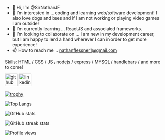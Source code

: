 - 👋 Hi, I’m @SirNathanJF
- 👀 I’m interested in ... coding and learning web/software development! I also love dogs and bees and if I am not working or playing video games I am outside!
- 🌱 I’m currently learning ...  ReactJS and associated frameworks. 
- 💞️ I’m looking to collaborate on ... I am new in my development career, but I am happy to lend a hand wherever I can in order to get more experience!
- 📫 How to reach me ... nathanflessner1@gmail.com

Skills: HTML / CSS / JS / nodejs / express / MYSQL / handlebars / and more to come!

[<img src='https://cdn.jsdelivr.net/npm/simple-icons@3.0.1/icons/github.svg' alt='github' height='40'>](https://github.com/SirNathanJF)  [<img src='https://cdn.jsdelivr.net/npm/simple-icons@3.0.1/icons/linkedin.svg' alt='linkedin' height='40'>](https://www.linkedin.com/in/nathan-flessner/)


[![trophy](https://github-profile-trophy.vercel.app/?username=SirNathanJF&theme=darcula)](https://github.com/ryo-ma/github-profile-trophy)

[![Top Langs](https://github-readme-stats.vercel.app/api/top-langs/?username=SirNathanJF&theme=darcula)](https://github.com/anuraghazra/github-readme-stats)

![GitHub stats](https://github-readme-stats.vercel.app/api?username=SirNathanJF&show_icons=true&theme=darcula)  

![GitHub streak stats](https://github-readme-streak-stats.herokuapp.com/?user=SirNathanJF&theme=darcula)  

![Profile views](https://gpvc.arturio.dev/SirNathanJF)  

<!---
SirNathanJF/SirNathanJF is a ✨ special ✨ repository because its `README.md` (this file) appears on your GitHub profile.
You can click the Preview link to take a look at your changes.
--->
